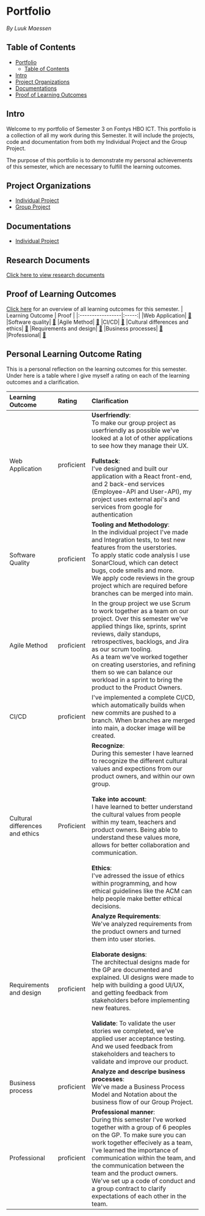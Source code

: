 
# Portfolio
*By Luuk Maessen*
## Table of Contents
- [Portfolio](#portfolio)
  - [Table of Contents](#table-of-contents)
- [Intro](#intro)
- [Project Organizations](#project-organizations)
- [Documentations](#documentations)
- [Proof of Learning Outcomes](#proof-of-learning-outcomes)


## Intro
Welcome to my portfolio of Semester 3 on Fontys HBO ICT. 
This portfolio is a collection of all my work during this Semester.
It will include the projects, code and documentation from both my Individual Project and the Group Project.

The purpose of this portfolio is to demonstrate my personal achievements of this semester, which are necessary to fulfill the learning outcomes.

## Project Organizations
- [Individual Project](https://github.com/LuukMaessen)
- [Group Project](https://github.com/IOGPS3)

## Documentations
- [Individual Project](https://github.com/LuukMaessen/PortfolioS3/tree/main/Documentation)

## Research Documents
[Click here to view research documents](https://github.com/LuukMaessen/PortfolioS3/blob/main/Documentation/ResearchDocuments.md)

## Proof of Learning Outcomes
[Click here](https://github.com/LuukMaessen/PortfolioS3/blob/main/LearningOutcomes.md) for an overview of all learning outcomes for this semester.
| Learning Outcome | Proof |
|:-----------------|:-----:|
|Web Application| [🔗](https://github.com/LuukMaessen/PortfolioS3/blob/main/Proof/web-application.md)
|Software quality| [🔗](https://github.com/LuukMaessen/PortfolioS3/blob/main/Proof/software-quality.md)
|Agile Method| [🔗](https://github.com/LuukMaessen/PortfolioS3/blob/main/Proof/agile-method.md)
|CI/CD| [🔗](https://github.com/LuukMaessen/PortfolioS3/blob/main/Proof/CI-CD.md)
|Cultural differences and ethics| [🔗](https://github.com/LuukMaessen/PortfolioS3/blob/main/Proof/cultural-differences-and-ethics.md)
|Requirements and design| [🔗](https://github.com/LuukMaessen/PortfolioS3/blob/main/Proof/requirements-and-design.md)
|Business processes| [🔗](https://github.com/LuukMaessen/PortfolioS3/blob/main/Proof/business-process.md)
|Professional| [🔗](https://github.com/LuukMaessen/PortfolioS3/blob/main/Proof/professional.md)

## Personal Learning Outcome Rating
This is a personal  reflection on the learning outcomes for this semester.
Under here is a table where I give myself a rating on each of the learning outcomes and a clarification.

|Learning Outcome|Rating|Clarification|
|:---------------|:-----|:--------|
|Web Application|proficient|**Userfriendly**: <br/>To make our group project as userfriendly as possible we've looked at a lot of other applications to see how they manage their UX. <br/> <br/> **Fullstack**:<br/> I've designed and built our application with a React front-end, and 2 back-end services (Employee-API and User-API), my project uses external api's and services from google for authentication|
|Software Quality|proficient|**Tooling and Methodology**:<br/> In the individual project I've made and Integration tests, to test new features from the userstories. <br/> To apply static code analysis I use SonarCloud, which can detect bugs, code smells and more.<br/> We apply code reviews in the group project which are required before branches can be merged into main. 
|Agile Method|proficient|In the group project we use Scrum to work together as a team on our project. Over this semester we've applied things like, sprints, sprint reviews, daily standups, retrospectives, backlogs, and Jira as our scrum tooling. <br/> As a team we've worked together on creating userstories, and refining them so we can balance our workload in a sprint to bring the product to the Product Owners.|
|CI/CD|proficient|I've implemented a complete CI/CD, which automatically builds when new commits are pushed to a branch. When branches are merged into main, a docker image will be created.|
|Cultural differences and ethics|Proficient|**Recognize**: <br/> During this semester I have learned to recognize the different cultural values and expections from our product owners, and within our own group. <br/><br/> **Take into account**: <br/> I have learned to better understand the cultural values from people within my team, teachers and product owners. Being able to understand these values more, allows for better collaboration and communication. <br/><br/> **Ethics**: <br/>I've adressed the issue of ethics within programming, and how ethical guidelines like the ACM can help people make better ethical decisions.|
|Requirements and design|proficient|**Analyze Requirements**: <br/> We've analyzed requirements from the product owners and turned them into user stories. <br/><br/>**Elaborate designs**: <br/> The architectual designs made for the GP are documented and explained. UI designs were made to help with building a good UI/UX, and getting feedback from stakeholders before implementing new features. <br/><br/>**Validate**: To validate the user stories we completed, we've applied user acceptance testing. And we used feedback from stakeholders and teachers to validate and improve our product. |
|Business process|proficient|**Analyze and descripe business processes**: <br/> We've made a Business Process Model and Notation about the business flow of our Group Project.|
|Professional|proficient|**Professional manner**:<br/> During this semester I've worked together with a group of 6 peoples on the GP. To make sure you can work together effecively as a team, I've learned the importance of communication within the team, and the communication between the team and the product owners. We've set up a code of conduct and a group contract to clarify expectations of each other in the team.   |
